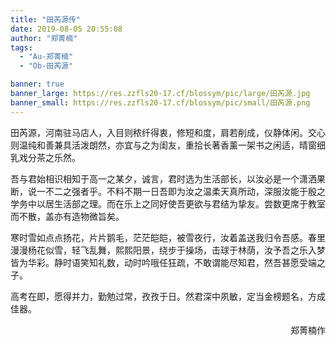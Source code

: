 ```yaml
---
title: "田芮源传"
date: 2019-08-05 20:55:08
author: "郑菁楠"
tags: 
  - "Au-郑菁楠"
  - "Ob-田芮源"

banner: true
banner_large: https://res.zzfls20-17.cf/blossym/pic/large/田芮源.jpg
banner_small: https://res.zzfls20-17.cf/blossym/pic/small/田芮源.png
---
```


<p>田芮源，河南驻马店人，入目则秾纤得衷，修短和度，肩若削成，仪静体闲。交心则温纯和善兼具活泼朗然，亦宜与之为闺友，重拾长著香薰一架书之闲适，晴窗细乳戏分茶之乐然。</p>
<p>吾与君始相识相知于高一之某夕，诚言，君时选为生活部长，以汝必是一个潇洒果断，说一不二之强者乎。不料不期一日吾即为汝之温柔天真所动，深服汝能于殷之学务中以居生活部之理。而在乐上之同好使吾更欲与君结为挚友。尝数更席于教室而不散，盖亦有造物微旨矣。</p>
<p>寒时雪如点点扬花，片片鹅毛，茫茫皑皑，被雪夜行，汝着盖送我归令吾感。春里漫漫杨花似雪，轻飞乱舞，熙熙阳景，绕步于操场，击球于林荫，汝予吾之乐入梦皆为华彩。静时语笑知礼数，动时吟哦任狂疏，不敢谓能尽知君，然吾甚愿受端之子。</p>
<p>高考在即，愿得并力，勤勉过常，孜孜于日。然君深中夙敏，定当金榜题名，方成佳器。</p>
<p style="text-align: right;">郑菁楠作</p>